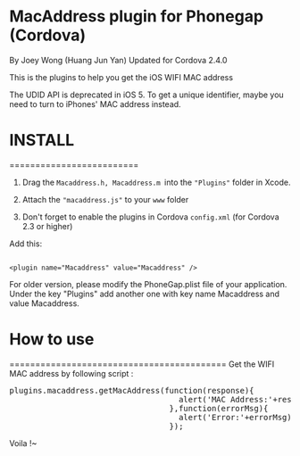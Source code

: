 <h1>MacAddress plugin for Phonegap (Cordova) </h1>
<p>By Joey Wong (Huang Jun Yan) Updated for Cordova 2.4.0</p>


This is the plugins to help you get the iOS WIFI MAC address 

The UDID API is deprecated in iOS 5. To get a unique identifier, maybe you need to turn to iPhones' MAC address instead.


<h1>INSTALL</h1>
=========================

1. Drag the <code>Macaddress.h, Macaddress.m </code>into the <code>"Plugins"</code> folder in Xcode.

2. Attach the <code>"macaddress.js"</code> to your <code>www</code> folder

3. Don't forget to enable the plugins in Cordova <code>config.xml</code> (for Cordova 2.3 or higher)

Add this:

<code>
&lt;plugin name="Macaddress" value="Macaddress" /&gt; 
</code>

For older version, please modify the PhoneGap.plist file of your application. Under the key "Plugins" add another one with key name
Macaddress and value Macaddress. 

<h1> How to use</h1>
==========================================
Get the WIFI MAC address by following script :

<pre>
plugins.macaddress.getMacAddress(function(response){
                                    alert('MAC Address:'+response);
                                  },function(errorMsg){
                                    alert('Error:'+errorMsg);
                                  });
</pre>

Voila !~
